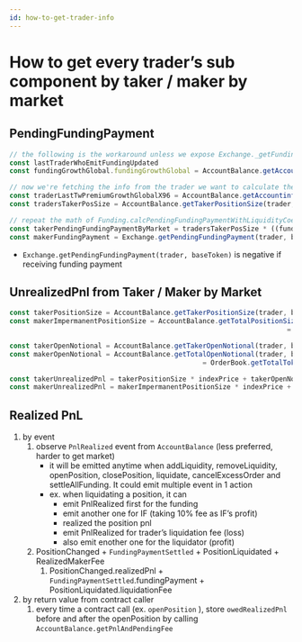 ```yaml
---
id: how-to-get-trader-info
---
```

# How to get  every trader’s sub component by taker / maker by market

## PendingFundingPayment

```jsx
// the following is the workaround unless we expose Exchange._getFundingGrowthGlobalAndTwaps()
const lastTraderWhoEmitFundingUpdated
const fundingGrowthGlobal.fundingGrowthGlobal = AccountBalance.getAccountinfo(lastTraderWhoEmitFundingUpdatedFromThatMarket, baseToken).lastTwPremiumGrowthGlobalX96

// now we're fetching the info from the trader we want to calculate the pnl
const traderLastTwPremiumGrowthGlobalX96 = AccountBalance.getAccountinfo(trader, baseToken).lastTwPremiumGrowthGlobalX96
const tradersTakerPosSize = AccountBalance.getTakerPositionSize(trader, baseToken)

// repeat the math of Funding.calcPendingFundingPaymentWithLiquidityCoefficient
const takerPendingFundingPaymentByMarket = tradersTakerPosSize * ((fundingGrowthGlobal.twPremiumX96 - traderLastTwPremiumGrowthGlobalX96) / 2^96 ) / 15mins
const makerFundingPayment = Exchange.getPendingFundingPayment(trader, baseToken) - takerPendingFundingPaymentByMarket
```

- `Exchange.getPendingFundingPayment(trader, baseToken)` is negative if receiving funding payment

## UnrealizedPnl from Taker / Maker by Market

```jsx
const takerPositionSize = AccountBalance.getTakerPositionSize(trader, baseToken)
const makerImpermanentPositionSize = AccountBalance.getTotalPositionSize(trader, baseToken) - takerPositionSize
																	 = OrderBook.getTotalTokenAmountInPoolAndPendingFee(trader, baseToken, fetchBaseIsTrue).tokenAmount - OrderBook.getTotalOrderDebt(trader, baseToken, fetchBaseIsTrue)

const takerOpenNotional = AccountBalance.getTakerOpenNotional(trader, baseToken) 
const makerOpenNotional = AccountBalance.getTotalOpenNotional(trader, baseToken) - takerOpenNotional
												= OrderBook.getTotalTokenAmountInPoolAndPendingFee(trader, baseToken, fetchBaseIsFalse).tokenAmount - OrderBook.getTotalOrderDebt(trader, baseToken, fetchBaseIsFalse)

const takerUnrealizedPnl = takerPositionSize * indexPrice + takerOpenNotional
const makerUnrealizedPnl = makerImpermanentPositionSize * indexPrice + makerOpenNotional
```

## Realized PnL

1. by event
    1. observe `PnlRealized` event from `AccountBalance` (less preferred, harder to get market)
        - it will be emitted anytime when addLiquidity, removeLiquidity, openPosition, closePosition, liquidate, cancelExcessOrder and settleAllFunding. It could emit multiple event in 1 action
        - ex. when liquidating a position, it can
            - emit PnlRealized first for the funding
            - emit another one for IF (taking 10% fee as IF’s profit)
            - realized the position pnl
            - emit PnlRealized for trader’s liquidation fee (loss)
            - also emit enother one for the liquidator (profit)
    2. PositionChanged + `FundingPaymentSettled` + PositionLiquidated + RealizedMakerFee
        1. PositionChanged.realizedPnl + `FundingPaymentSettled`.fundingPayment + PositionLiquidated.liquidationFee
2. by return value from contract caller
    1. every time a contract call (ex. `openPosition` ), store `owedRealizedPnl` before and after the openPosition by calling `AccountBalance.getPnlAndPendingFee`

